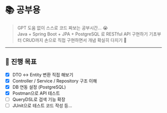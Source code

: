 # 📚 공부용

> GPT 도움 없이 스스로 코드 짜보는 공부시간... 😭  
> Java + Spring Boot + JPA + PostgreSQL 로 RESTful API 구현하기
> 기초부터 CRUD까지 손으로 직접 구현하면서 개념 확실히 다지기 💪

---

## 📌 진행 목표
- [x] DTO ↔ Entity 변환 직접 해보기
- [x] Controller / Service / Repository 구조 이해
- [x] DB 연동 설정 (PostgreSQL)
- [x] Postman으로 API 테스트
- [ ] QueryDSL로 검색 기능 확장
- [ ] JUnit으로 테스트 코드 작성 등...
